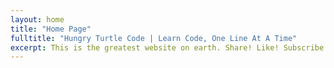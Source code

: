 ```yaml
---
layout: home
title: "Home Page"
fulltitle: "Hungry Turtle Code | Learn Code, One Line At A Time" 
excerpt: This is the greatest website on earth. Share! Like! Subscribe! I'm dead inside!
---
```

<!-- fulltitle: This overrides the default page title, which is "{{page.tite}} | {{site.title}}" -->
<!-- excerpt: If this isn't set, it'll pull your {{site.tagline}} for meta description-->
